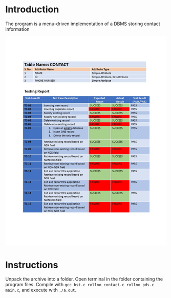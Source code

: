 # Introduction

The program is a menu-driven implementation of a DBMS storing contact information

![description](description.jpg)

# Instructions

Unpack the archive into a folder. Open terminal in the folder containing the program files. Compile with `gcc bst.c rollno_contact.c rollno_pds.c main.c`, and execute with `./a.out`. 
